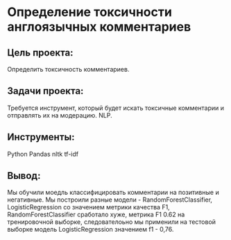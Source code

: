 # Определение токсичности англоязычных комментариев
## Цель проекта:
Определить токсичность комментариев.
## Задачи проекта:
Требуется инструмент, который будет искать токсичные комментарии и отправлять их на модерацию. NLP.
## Инструменты:
Python  Pandas  nltk  tf-idf

## Вывод:

Мы обучили моедль классифицировать комментарии на позитивные и негативные. Мы построили разные модели - RandomForestClassifier, LogisticRegression со значением метрики качества F1, RandomForestClassifier сработало хуже, метрика F1 0.62 на тренировочной выборке, следователоьно мы применили на тестовой выборке модель LogisticRegression значением f1 - 0,76.
